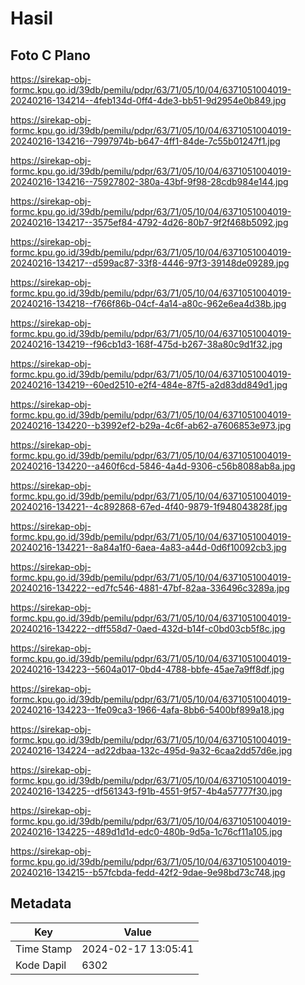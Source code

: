 # Hasil

## Foto C Plano

https://sirekap-obj-formc.kpu.go.id/39db/pemilu/pdpr/63/71/05/10/04/6371051004019-20240216-134214--4feb134d-0ff4-4de3-bb51-9d2954e0b849.jpg

https://sirekap-obj-formc.kpu.go.id/39db/pemilu/pdpr/63/71/05/10/04/6371051004019-20240216-134216--7997974b-b647-4ff1-84de-7c55b01247f1.jpg

https://sirekap-obj-formc.kpu.go.id/39db/pemilu/pdpr/63/71/05/10/04/6371051004019-20240216-134216--75927802-380a-43bf-9f98-28cdb984e144.jpg

https://sirekap-obj-formc.kpu.go.id/39db/pemilu/pdpr/63/71/05/10/04/6371051004019-20240216-134217--3575ef84-4792-4d26-80b7-9f2f468b5092.jpg

https://sirekap-obj-formc.kpu.go.id/39db/pemilu/pdpr/63/71/05/10/04/6371051004019-20240216-134217--d599ac87-33f8-4446-97f3-39148de09289.jpg

https://sirekap-obj-formc.kpu.go.id/39db/pemilu/pdpr/63/71/05/10/04/6371051004019-20240216-134218--f766f86b-04cf-4a14-a80c-962e6ea4d38b.jpg

https://sirekap-obj-formc.kpu.go.id/39db/pemilu/pdpr/63/71/05/10/04/6371051004019-20240216-134219--f96cb1d3-168f-475d-b267-38a80c9d1f32.jpg

https://sirekap-obj-formc.kpu.go.id/39db/pemilu/pdpr/63/71/05/10/04/6371051004019-20240216-134219--60ed2510-e2f4-484e-87f5-a2d83dd849d1.jpg

https://sirekap-obj-formc.kpu.go.id/39db/pemilu/pdpr/63/71/05/10/04/6371051004019-20240216-134220--b3992ef2-b29a-4c6f-ab62-a7606853e973.jpg

https://sirekap-obj-formc.kpu.go.id/39db/pemilu/pdpr/63/71/05/10/04/6371051004019-20240216-134220--a460f6cd-5846-4a4d-9306-c56b8088ab8a.jpg

https://sirekap-obj-formc.kpu.go.id/39db/pemilu/pdpr/63/71/05/10/04/6371051004019-20240216-134221--4c892868-67ed-4f40-9879-1f948043828f.jpg

https://sirekap-obj-formc.kpu.go.id/39db/pemilu/pdpr/63/71/05/10/04/6371051004019-20240216-134221--8a84a1f0-6aea-4a83-a44d-0d6f10092cb3.jpg

https://sirekap-obj-formc.kpu.go.id/39db/pemilu/pdpr/63/71/05/10/04/6371051004019-20240216-134222--ed7fc546-4881-47bf-82aa-336496c3289a.jpg

https://sirekap-obj-formc.kpu.go.id/39db/pemilu/pdpr/63/71/05/10/04/6371051004019-20240216-134222--dff558d7-0aed-432d-b14f-c0bd03cb5f8c.jpg

https://sirekap-obj-formc.kpu.go.id/39db/pemilu/pdpr/63/71/05/10/04/6371051004019-20240216-134223--5604a017-0bd4-4788-bbfe-45ae7a9ff8df.jpg

https://sirekap-obj-formc.kpu.go.id/39db/pemilu/pdpr/63/71/05/10/04/6371051004019-20240216-134223--1fe09ca3-1966-4afa-8bb6-5400bf899a18.jpg

https://sirekap-obj-formc.kpu.go.id/39db/pemilu/pdpr/63/71/05/10/04/6371051004019-20240216-134224--ad22dbaa-132c-495d-9a32-6caa2dd57d6e.jpg

https://sirekap-obj-formc.kpu.go.id/39db/pemilu/pdpr/63/71/05/10/04/6371051004019-20240216-134225--df561343-f91b-4551-9f57-4b4a57777f30.jpg

https://sirekap-obj-formc.kpu.go.id/39db/pemilu/pdpr/63/71/05/10/04/6371051004019-20240216-134225--489d1d1d-edc0-480b-9d5a-1c76cf11a105.jpg

https://sirekap-obj-formc.kpu.go.id/39db/pemilu/pdpr/63/71/05/10/04/6371051004019-20240216-134215--b57fcbda-fedd-42f2-9dae-9e98bd73c748.jpg


## Metadata

| Key        | Value               |
| ---------- | ------------------- |
| Time Stamp | 2024-02-17 13:05:41 |
| Kode Dapil | 6302                |



